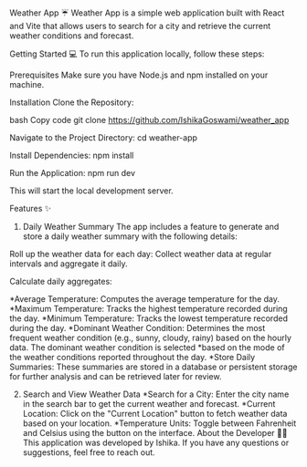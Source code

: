 

Weather App ☔
Weather App is a simple web application built with React and Vite that allows users to search for a city and retrieve the current weather conditions and forecast.

Getting Started 💻
To run this application locally, follow these steps:

Prerequisites
Make sure you have Node.js and npm installed on your machine.

Installation
Clone the Repository:

bash
Copy code
git clone https://github.com/IshikaGoswami/weather_app


Navigate to the Project Directory:
cd weather-app 

Install Dependencies:
npm install

Run the Application:
npm run dev

This will start the local development server.

Features ✨
1. Daily Weather Summary
The app includes a feature to generate and store a daily weather summary with the following details:

Roll up the weather data for each day: Collect weather data at regular intervals and aggregate it daily.

Calculate daily aggregates:

*Average Temperature: Computes the average temperature for the day.
*Maximum Temperature: Tracks the highest temperature recorded during the day.
*Minimum Temperature: Tracks the lowest temperature recorded during the day.
*Dominant Weather Condition: Determines the most frequent weather condition (e.g., sunny, cloudy, rainy) based on the hourly data. The dominant weather condition is selected *based on the mode of the weather conditions reported throughout the day.
*Store Daily Summaries: These summaries are stored in a database or persistent storage for further analysis and can be retrieved later for review.

2. Search and View Weather Data
*Search for a City: Enter the city name in the search bar to get the current weather and forecast.
*Current Location: Click on the "Current Location" button to fetch weather data based on your location.
*Temperature Units: Toggle between Fahrenheit and Celsius using the button on the interface.
About the Developer 👩‍💻
This application was developed by Ishika. If you have any questions or suggestions, feel free to reach out.

